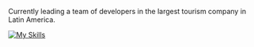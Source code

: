 
Currently leading a team of developers in the largest tourism company in Latin America.

[![My Skills](https://skillicons.dev/icons?i=aws,bash,kubernetes,go,linux,laravel,rust,vim,gcp,react,jetbrains,spring,java,javascript,typescript,emacs)](https://skillicons.dev)
